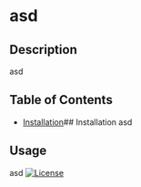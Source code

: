 # asd 
## Description
asd
## Table of Contents
* [Installation](#installation)## Installation
asd
## Usage
asd
[![License](https://img.shields.io/badge/License-Apache%202.0-blue.svg)](https://opensource.org/licenses/Apache-2.0)